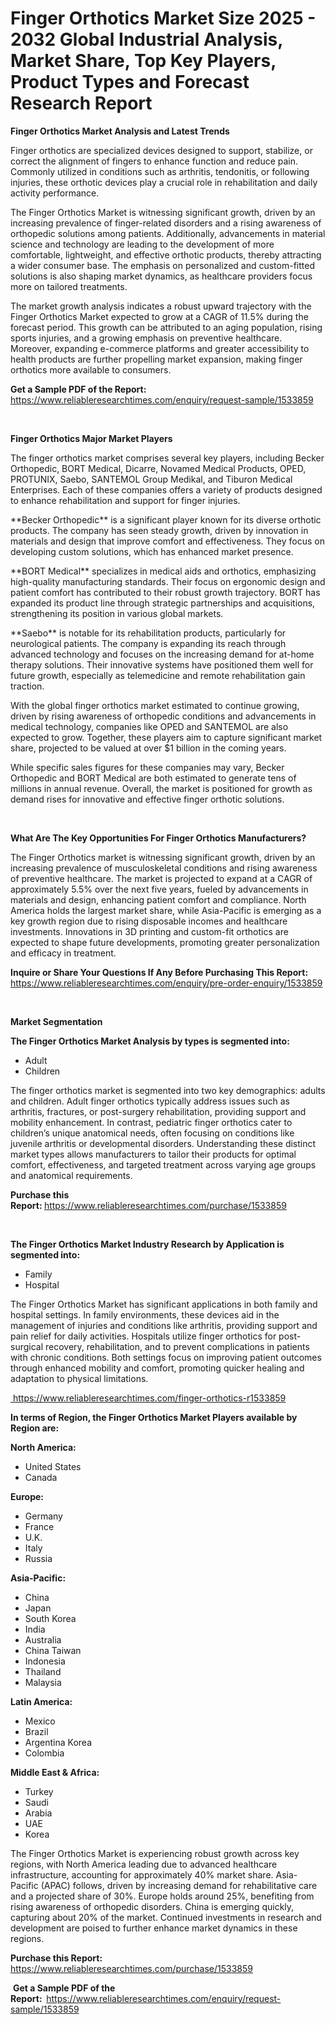<p><h1>Finger Orthotics Market Size 2025 - 2032 Global Industrial Analysis, Market Share, Top Key Players, Product Types and Forecast Research Report</h1></p><p><strong>Finger Orthotics Market Analysis and Latest Trends</strong></p>
<p><p>Finger orthotics are specialized devices designed to support, stabilize, or correct the alignment of fingers to enhance function and reduce pain. Commonly utilized in conditions such as arthritis, tendonitis, or following injuries, these orthotic devices play a crucial role in rehabilitation and daily activity performance.</p><p>The Finger Orthotics Market is witnessing significant growth, driven by an increasing prevalence of finger-related disorders and a rising awareness of orthopedic solutions among patients. Additionally, advancements in material science and technology are leading to the development of more comfortable, lightweight, and effective orthotic products, thereby attracting a wider consumer base. The emphasis on personalized and custom-fitted solutions is also shaping market dynamics, as healthcare providers focus more on tailored treatments.</p><p>The market growth analysis indicates a robust upward trajectory with the Finger Orthotics Market expected to grow at a CAGR of 11.5% during the forecast period. This growth can be attributed to an aging population, rising sports injuries, and a growing emphasis on preventive healthcare. Moreover, expanding e-commerce platforms and greater accessibility to health products are further propelling market expansion, making finger orthotics more available to consumers.</p></p>
<p><strong>Get a Sample PDF of the Report:&nbsp;</strong> <a href="https://www.reliableresearchtimes.com/enquiry/request-sample/1533859?utm_campaign=2954&utm_medium=2&utm_source=Github&utm_content=ia&utm_term=13042025&utm_id=finger-orthotics">https://www.reliableresearchtimes.com/enquiry/request-sample/1533859</a></p>
<p>&nbsp;</p>
<p><strong>Finger Orthotics Major Market Players</strong></p>
<p><p>The finger orthotics market comprises several key players, including Becker Orthopedic, BORT Medical, Dicarre, Novamed Medical Products, OPED, PROTUNIX, Saebo, SANTEMOL Group Medikal, and Tiburon Medical Enterprises. Each of these companies offers a variety of products designed to enhance rehabilitation and support for finger injuries.</p><p>**Becker Orthopedic** is a significant player known for its diverse orthotic products. The company has seen steady growth, driven by innovation in materials and design that improve comfort and effectiveness. They focus on developing custom solutions, which has enhanced market presence.</p><p>**BORT Medical** specializes in medical aids and orthotics, emphasizing high-quality manufacturing standards. Their focus on ergonomic design and patient comfort has contributed to their robust growth trajectory. BORT has expanded its product line through strategic partnerships and acquisitions, strengthening its position in various global markets.</p><p>**Saebo** is notable for its rehabilitation products, particularly for neurological patients. The company is expanding its reach through advanced technology and focuses on the increasing demand for at-home therapy solutions. Their innovative systems have positioned them well for future growth, especially as telemedicine and remote rehabilitation gain traction.</p><p>With the global finger orthotics market estimated to continue growing, driven by rising awareness of orthopedic conditions and advancements in medical technology, companies like OPED and SANTEMOL are also expected to grow. Together, these players aim to capture significant market share, projected to be valued at over $1 billion in the coming years.</p><p>While specific sales figures for these companies may vary, Becker Orthopedic and BORT Medical are both estimated to generate tens of millions in annual revenue. Overall, the market is positioned for growth as demand rises for innovative and effective finger orthotic solutions.</p></p>
<p>&nbsp;</p>
<p><strong>What Are The Key Opportunities For Finger Orthotics Manufacturers?</strong></p>
<p><p>The Finger Orthotics market is witnessing significant growth, driven by an increasing prevalence of musculoskeletal conditions and rising awareness of preventive healthcare. The market is projected to expand at a CAGR of approximately 5.5% over the next five years, fueled by advancements in materials and design, enhancing patient comfort and compliance. North America holds the largest market share, while Asia-Pacific is emerging as a key growth region due to rising disposable incomes and healthcare investments. Innovations in 3D printing and custom-fit orthotics are expected to shape future developments, promoting greater personalization and efficacy in treatment.</p></p>
<p><strong>Inquire or Share Your Questions If Any Before Purchasing This Report:</strong> <a href="https://www.reliableresearchtimes.com/enquiry/pre-order-enquiry/1533859?utm_campaign=2954&utm_medium=2&utm_source=Github&utm_content=ia&utm_term=13042025&utm_id=finger-orthotics">https://www.reliableresearchtimes.com/enquiry/pre-order-enquiry/1533859</a></p>
<p>&nbsp;</p>
<p><strong>Market Segmentation</strong></p>
<p><strong>The Finger Orthotics Market Analysis by types is segmented into:</strong></p>
<p><ul><li>Adult</li><li>Children</li></ul></p>
<p><p>The finger orthotics market is segmented into two key demographics: adults and children. Adult finger orthotics typically address issues such as arthritis, fractures, or post-surgery rehabilitation, providing support and mobility enhancement. In contrast, pediatric finger orthotics cater to children’s unique anatomical needs, often focusing on conditions like juvenile arthritis or developmental disorders. Understanding these distinct market types allows manufacturers to tailor their products for optimal comfort, effectiveness, and targeted treatment across varying age groups and anatomical requirements.</p></p>
<p><strong>Purchase this Report:&nbsp;</strong><a href="https://www.reliableresearchtimes.com/purchase/1533859?utm_campaign=2954&utm_medium=2&utm_source=Github&utm_content=ia&utm_term=13042025&utm_id=finger-orthotics">https://www.reliableresearchtimes.com/purchase/1533859</a></p>
<p>&nbsp;</p>
<p><strong>The Finger Orthotics Market Industry Research by Application is segmented into:</strong></p>
<p><ul><li>Family</li><li>Hospital</li></ul></p>
<p><p>The Finger Orthotics Market has significant applications in both family and hospital settings. In family environments, these devices aid in the management of injuries and conditions like arthritis, providing support and pain relief for daily activities. Hospitals utilize finger orthotics for post-surgical recovery, rehabilitation, and to prevent complications in patients with chronic conditions. Both settings focus on improving patient outcomes through enhanced mobility and comfort, promoting quicker healing and adaptation to physical limitations.</p></p>
<p><a href="https://www.reliableresearchtimes.com/finger-orthotics-r1533859?utm_campaign=2954&utm_medium=2&utm_source=Github&utm_content=ia&utm_term=13042025&utm_id=finger-orthotics">&nbsp;https://www.reliableresearchtimes.com/finger-orthotics-r1533859</a></p>
<p><strong>In terms of Region, the Finger Orthotics Market Players available by Region are:</strong></p>
<p>
    <p> <strong> North America: </strong>
        <ul>
            <li>United States</li>
            <li>Canada</li>
        </ul>
        </p> 
    <p> <strong> Europe: </strong>
        <ul>
            <li>Germany</li>
            <li>France</li>
            <li>U.K.</li>
            <li>Italy</li>
            <li>Russia</li>
        </ul>
        </p> 
    <p> <strong> Asia-Pacific: </strong>
        <ul>
            <li>China</li>
            <li>Japan</li>
            <li>South Korea</li>
            <li>India</li>
            <li>Australia</li>
            <li>China Taiwan</li>
            <li>Indonesia</li>
            <li>Thailand</li>
            <li>Malaysia</li>
        </ul>
        </p> 
    <p> <strong> Latin America: </strong>
        <ul>
            <li>Mexico</li>
            <li>Brazil</li>
            <li>Argentina Korea</li>
            <li>Colombia</li>
        </ul>
        </p> 
    <p> <strong> Middle East & Africa: </strong>
        <ul>
            <li>Turkey</li>
            <li>Saudi</li>
            <li>Arabia</li>
            <li>UAE</li>
            <li>Korea</li>
        </ul>
    </p>
    </p>
<p><p>The Finger Orthotics Market is experiencing robust growth across key regions, with North America leading due to advanced healthcare infrastructure, accounting for approximately 40% market share. Asia-Pacific (APAC) follows, driven by increasing demand for rehabilitative care and a projected share of 30%. Europe holds around 25%, benefiting from rising awareness of orthopedic disorders. China is emerging quickly, capturing about 20% of the market. Continued investments in research and development are poised to further enhance market dynamics in these regions.</p></p>
<p><strong>Purchase this Report: </strong><a href="https://www.reliableresearchtimes.com/purchase/1533859?utm_campaign=2954&utm_medium=2&utm_source=Github&utm_content=ia&utm_term=13042025&utm_id=finger-orthotics">https://www.reliableresearchtimes.com/purchase/1533859</a></p>
<p>&nbsp;<strong>Get a Sample PDF of the Report:&nbsp;&nbsp;</strong><a href="https://www.reliableresearchtimes.com/enquiry/request-sample/1533859?utm_campaign=2954&utm_medium=2&utm_source=Github&utm_content=ia&utm_term=13042025&utm_id=finger-orthotics">https://www.reliableresearchtimes.com/enquiry/request-sample/1533859</a></p>
<p><strong></strong></p>
<p><p></p><p></p><p></p></p>